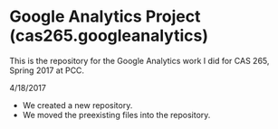 # Google Analytics Project (cas265.googleanalytics)

This is the repository for the Google Analytics work I did for CAS 265, Spring 2017 at PCC.

4/18/2017

* We created a new repository.
* We moved the preexisting files into the repository.
